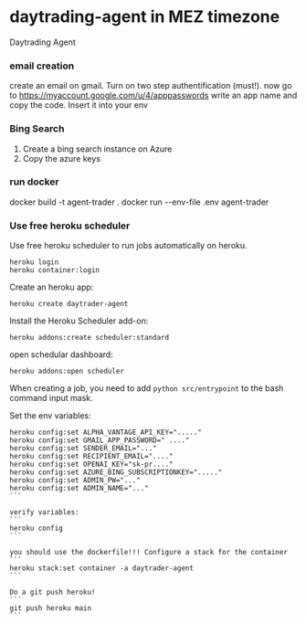 # daytrading-agent in MEZ timezone
Daytrading Agent


### email creation
create an email on gmail.
Turn on two step authentification (must!).
now go to https://myaccount.google.com/u/4/apppasswords
write an app name and copy the code. Insert it into your env


### Bing Search
1. Create a bing search instance on Azure 
2. Copy the azure keys


### run docker
docker build -t agent-trader .
docker run --env-file .env agent-trader

### Use free heroku scheduler
Use free heroku scheduler to run jobs automatically on heroku.

```
heroku login
heroku container:login
```

Create an heroku app:
```
heroku create daytrader-agent
```

Install the Heroku Scheduler add-on:
```
heroku addons:create scheduler:standard
```

open schedular dashboard:
```
heroku addons:open scheduler
```
When creating a job, you need to add `python src/entrypoint` to the bash command input mask.


Set the env variables:
````
heroku config:set ALPHA_VANTAGE_API_KEY="....."
heroku config:set GMAIL_APP_PASSWORD=" ...."
heroku config:set SENDER_EMAIL="..."
heroku config:set RECIPIENT_EMAIL="...."
heroku config:set OPENAI_KEY="sk-pr...."
heroku config:set AZURE_BING_SUBSCRIPTIONKEY="....."
heroku config:set ADMIN_PW="..."
heroku config:set ADMIN_NAME="..."
```

verify variables:
```
heroku config
```

you should use the dockerfile!!! Configure a stack for the container
```
heroku stack:set container -a daytrader-agent
```

Do a git push heroku!
```
git push heroku main
```
